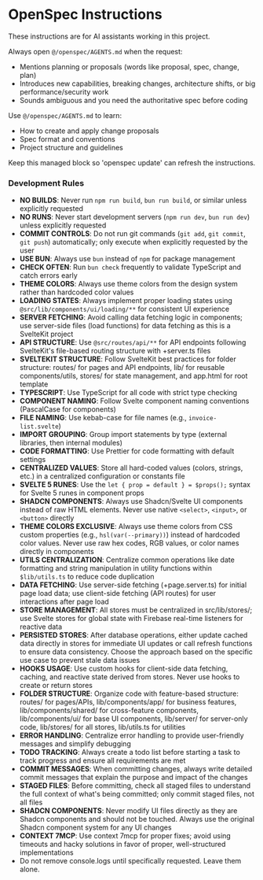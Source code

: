 <!-- OPENSPEC:START -->

# OpenSpec Instructions

These instructions are for AI assistants working in this project.

Always open `@/openspec/AGENTS.md` when the request:

- Mentions planning or proposals (words like proposal, spec, change, plan)
- Introduces new capabilities, breaking changes, architecture shifts, or big performance/security work
- Sounds ambiguous and you need the authoritative spec before coding

Use `@/openspec/AGENTS.md` to learn:

- How to create and apply change proposals
- Spec format and conventions
- Project structure and guidelines

Keep this managed block so 'openspec update' can refresh the instructions.

<!-- OPENSPEC:END -->

### Development Rules

- **NO BUILDS**: Never run `npm run build`, `bun run build`, or similar unless explicitly requested
- **NO RUNS**: Never start development servers (`npm run dev`, `bun run dev`) unless explicitly requested
- **COMMIT CONTROLS**: Do not run git commands (`git add`, `git commit`, `git push`) automatically; only execute when explicitly requested by the user
- **USE BUN**: Always use `bun` instead of `npm` for package management
- **CHECK OFTEN**: Run `bun check` frequently to validate TypeScript and catch errors early
- **THEME COLORS**: Always use theme colors from the design system rather than hardcoded color values
- **LOADING STATES**: Always implement proper loading states using `@src/lib/components/ui/loading/**` for consistent UI experience
- **SERVER FETCHING**: Avoid calling data fetching logic in components; use server-side files (load functions) for data fetching as this is a SvelteKit project
- **API STRUCTURE**: Use `@src/routes/api/**` for API endpoints following SvelteKit's file-based routing structure with +server.ts files
- **SVELTEKIT STRUCTURE**: Follow SvelteKit best practices for folder structure: routes/ for pages and API endpoints, lib/ for reusable components/utils, stores/ for state management, and app.html for root template
- **TYPESCRIPT**: Use TypeScript for all code with strict type checking
- **COMPONENT NAMING**: Follow Svelte component naming conventions (PascalCase for components)
- **FILE NAMING**: Use kebab-case for file names (e.g., `invoice-list.svelte`)
- **IMPORT GROUPING**: Group import statements by type (external libraries, then internal modules)
- **CODE FORMATTING**: Use Prettier for code formatting with default settings
- **CENTRALIZED VALUES**: Store all hard-coded values (colors, strings, etc.) in a centralized configuration or constants file
- **SVELTE 5 RUNES**: Use the `let { prop = default } = $props();` syntax for Svelte 5 runes in component props
- **SHADCN COMPONENTS**: Always use Shadcn/Svelte UI components instead of raw HTML elements. Never use native `<select>`, `<input>`, or `<button>` directly
- **THEME COLORS EXCLUSIVE**: Always use theme colors from CSS custom properties (e.g., `hsl(var(--primary))`) instead of hardcoded color values. Never use raw hex codes, RGB values, or color names directly in components
- **UTILS CENTRALIZATION**: Centralize common operations like date formatting and string manipulation in utility functions within `$lib/utils.ts` to reduce code duplication
- **DATA FETCHING**: Use server-side fetching (+page.server.ts) for initial page load data; use client-side fetching (API routes) for user interactions after page load
- **STORE MANAGEMENT**: All stores must be centralized in src/lib/stores/; use Svelte stores for global state with Firebase real-time listeners for reactive data
- **PERSISTED STORES**: After database operations, either update cached data directly in stores for immediate UI updates or call refresh functions to ensure data consistency. Choose the approach based on the specific use case to prevent stale data issues
- **HOOKS USAGE**: Use custom hooks for client-side data fetching, caching, and reactive state derived from stores. Never use hooks to create or return stores
- **FOLDER STRUCTURE**: Organize code with feature-based structure: routes/ for pages/APIs, lib/components/app/ for business features, lib/components/shared/ for cross-feature components, lib/components/ui/ for base UI components, lib/server/ for server-only code, lib/stores/ for all stores, lib/utils.ts for utilities
- **ERROR HANDLING**: Centralize error handling to provide user-friendly messages and simplify debugging
- **TODO TRACKING**: Always create a todo list before starting a task to track progress and ensure all requirements are met
- **COMMIT MESSAGES**: When committing changes, always write detailed commit messages that explain the purpose and impact of the changes
- **STAGED FILES**: Before committing, check all staged files to understand the full context of what's being committed; only commit staged files, not all files
- **SHADCN COMPONENTS**: Never modify UI files directly as they are Shadcn components and should not be touched. Always use the original Shadcn component system for any UI changes
- **CONTEXT 7MCP**: Use context 7mcp for proper fixes; avoid using timeouts and hacky solutions in favor of proper, well-structured implementations
- Do not remove console.logs until specifically requested. Leave them alone.
